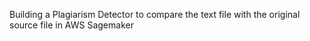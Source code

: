 Building a Plagiarism Detector to compare the text file with the original source file in AWS Sagemaker
